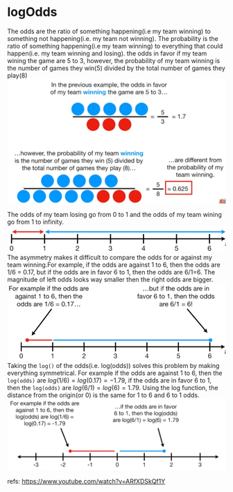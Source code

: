 # logOdds

The odds are the ratio of something happening(i.e my team winning) to something not happening(i.e. my team not winning).
The probability is the ratio of something happening(i.e my team winning) to everything that could happen(i.e. my team winning and losing).
the odds in favor if my team wining the game are 5 to 3, however, the probability of my team winning is the number of games they win(5) divided by the total number of games they play(8)
![](./alg_odds_logOdds/1.png)

The odds of my team losing go from 0 to 1 and the odds of my team wining go from 1 to infinity.
![](./alg_odds_logOdds/2.png)
The asymmetry makes it difficult to compare the odds for or against my team winning.For example, if the odds are against 1 to 6, then the odds are 1/6 = 0.17, but if the odds are in favor 6 to 1, then the odds are 6/1=6. The magnitude of left odds looks way smaller then the right odds are bigger.
![](./alg_odds_logOdds/3.png)
Taking the `log()` of the odds(i.e. log(odds)) solves this problem by making everything symmetrical.
For example if the odds are against 1 to 6, then the `log(odds)` are $log(1/6) = log(0.17) = -1.79$, if the odds are in favor 6 to 1, then the `log(odds)` are $log(6/1) = log(6) = 1.79$. Using the log function, the distance from the origin(or 0) is the same for 1 to 6 and 6 to 1 odds.
![](./alg_odds_logOdds/4.png)



refs:
https://www.youtube.com/watch?v=ARfXDSkQf1Y